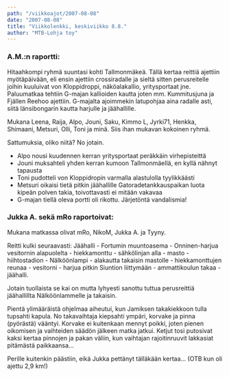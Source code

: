 ```yaml
---
path: "/viikkoajot/2007-08-08"
date: "2007-08-08"
title: "Viikkolenkki, keskiviikko 8.8."
author: "MTB-Lohja toy"
---
```

### A.M.:n raportti:

Hitaahkompi ryhmä suuntasi kohti Tallmonmäkeä. Tällä kertaa reittiä ajettiin myötäpäivään, eli ensin ajettiin crossiradalle ja sieltä sitten perusreitelle joihin kuuluivat von Kloppidroppi, näköalakallio, yritysportaat jne. Paluumatkaa tehtiin G-majan kallioiden kautta joten mm. Kummitusjuna ja Fjällen Reehoo ajettiin. G-majalta ajoimmekin latupohjaa aina radalle asti, siitä länsibongarin kautta harjulle ja jäähallille.

Mukana Leena, Raija, Alpo, Jouni, Saku, Kimmo L, Jyrki71, Henkka, Shimaani, Metsuri, Olli, Toni ja minä. Siis ihan mukavan kokoinen ryhmä.
 
Sattumuksia, oliko niitä? No jotain. 
 
- Alpo nousi kuudennen kerran yritysportaat peräkkäin virhepisteittä 
- Jouni muksahteli yhden kerran kumoon Tallmonmäellä, en kyllä nähnyt tapausta 
- Toni pudotteli von Kloppidropin varmalla alastulolla tyylikkäästi 
- Metsuri oikaisi tietä pitkin jäähallille Gatoradetankkauspaikan luota kipeän polven takia, toivottavasti ei mitään vakavaa 
- G-majan tiellä oleva portti oli rikottu. Järjetöntä vandalismia!

### Jukka A. sekä mRo raportoivat:

Mukana matkassa olivat mRo, NikoM, Jukka A. ja Tyyny.

Reitti kulki seuraavasti: Jäähalli - Fortumin muuntoasema - Onninen-harjua vesitornin alapuolelta - hiekkamonttu - sähkölinjan alla - masto - hiihtostadion - Nälköönlampi - alakautta takaisin mastolle - hiekkamonttujen reunaa - vesitorni - harjua pitkin Siuntion liittymään - ammattikoulun takaa - jäähalli.

Jotain tuollaista se kai on mutta lyhyesti sanottu tuttua perusreittiä jäähallillta Nälköönlammelle ja takaisin.

Pientä ylimääräistä ohjelmaa aiheutui, kun Jamiksen takakiekkoon tulla tupsahti kapula. No takavaihtaja kiepsahti ympäri, korvake ja pinna (pyörästä) vääntyi. Korvake ei kuitenkaan mennyt poikki, joten pienen oikomisen ja vaihteiden säädön jälkeen matka jatkui. Ketjut tosi putosivat kaksi kertaa pinnojen ja pakan väliin, kun vaihtajan rajoitinruuvit lakkasiat pitämästä paikkaansa...

Perille kuitenkin päästiin, eikä Jukka pettänyt tälläkään kertaa... (OTB kun oli ajettu 2,9 km!)